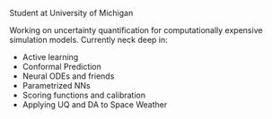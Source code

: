 Student at University of Michigan

Working on uncertainty quantification for computationally expensive simulation models. Currently neck deep in:

- Active learning
- Conformal Prediction
- Neural ODEs and friends
- Parametrized NNs
- Scoring functions and calibration
- Applying UQ and DA to Space Weather

